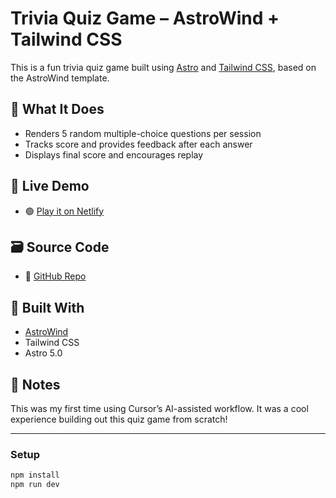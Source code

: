 # Trivia Quiz Game – AstroWind + Tailwind CSS

This is a fun trivia quiz game built using [Astro](https://astro.build/) and [Tailwind CSS](https://tailwindcss.com/), based on the AstroWind template.

## 🧠 What It Does

- Renders 5 random multiple-choice questions per session
- Tracks score and provides feedback after each answer
- Displays final score and encourages replay

## 🔗 Live Demo

- 🟢 [Play it on Netlify](https://astroappquiz.netlify.app/quiz)

## 🗃️ Source Code

- 📂 [GitHub Repo](https://github.com/mbubel/my-astro-app)

## 🚀 Built With

- [AstroWind](https://github.com/onwidget/astrowind)
- Tailwind CSS
- Astro 5.0

## 🙌 Notes

This was my first time using Cursor’s AI-assisted workflow. It was a cool experience building out this quiz game from scratch!

---

### Setup

```bash
npm install
npm run dev
```
